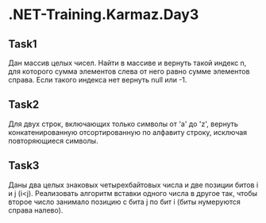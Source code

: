 # .NET-Training.Karmaz.Day3

## Task1
Дан массив целых чисел. Найти в массиве и вернуть такой индекс n, для которого сумма элементов слева от него равно сумме элементов справа.
Если такого индекса нет вернуть null   или -1.
## Task2
Для двух строк, включающих только символы от 'a'  до  'z', вернуть конкатенированную отсортированную по алфавиту строку, исключая
повторяющиеся символы.
## Task3
Даны два целых знаковых четырехбайтовых числа и две позиции битов i и j (i<j). Реализовать алгоритм вставки одного числа в другое
так, чтобы второе число занимало позицию с бита j по бит i (биты нумеруются справа налево).

